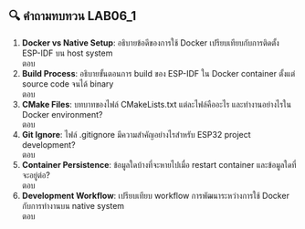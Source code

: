 ## 🔍 คำถามทบทวน LAB06_1

1. **Docker vs Native Setup**: อธิบายข้อดีของการใช้ Docker เปรียบเทียบกับการติดตั้ง ESP-IDF บน host system <br>
ตอบ 
2. **Build Process**: อธิบายขั้นตอนการ build ของ ESP-IDF ใน Docker container ตั้งแต่ source code จนได้ binary<br>
ตอบ
3. **CMake Files**: บทบาทของไฟล์ CMakeLists.txt แต่ละไฟล์คืออะไร และทำงานอย่างไรใน Docker environment?<br>
ตอบ
4. **Git Ignore**: ไฟล์ .gitignore มีความสำคัญอย่างไรสำหรับ ESP32 project development?<br>
ตอบ
5. **Container Persistence**: ข้อมูลใดบ้างที่จะหายไปเมื่อ restart container และข้อมูลใดที่จะอยู่ต่อ?<br>
ตอบ
6. **Development Workflow**: เปรียบเทียบ workflow การพัฒนาระหว่างการใช้ Docker กับการทำงานบน native system<br>
ตอบ
